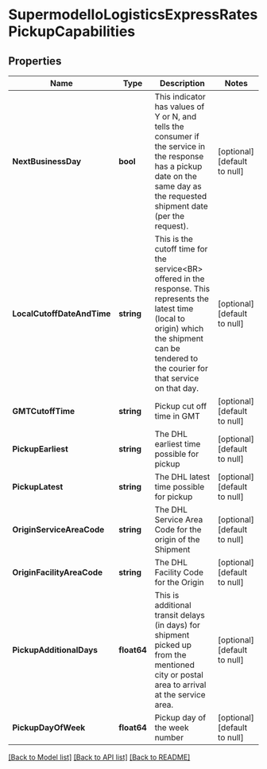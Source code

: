 # SupermodelIoLogisticsExpressRatesPickupCapabilities

## Properties
Name | Type | Description | Notes
------------ | ------------- | ------------- | -------------
**NextBusinessDay** | **bool** | This indicator has values of Y or N, and tells the consumer if the service in the response has a pickup date on the same day as the requested shipment date (per the request). | [optional] [default to null]
**LocalCutoffDateAndTime** | **string** | This is the cutoff time for the service&lt;BR&gt;                offered in the response. This represents the latest time (local to origin) which the shipment can be tendered to the courier for that service on that day. | [optional] [default to null]
**GMTCutoffTime** | **string** | Pickup cut off time in GMT | [optional] [default to null]
**PickupEarliest** | **string** | The DHL earliest time possible for pickup | [optional] [default to null]
**PickupLatest** | **string** | The DHL latest time possible for pickup | [optional] [default to null]
**OriginServiceAreaCode** | **string** | The DHL Service Area Code for the origin of the Shipment | [optional] [default to null]
**OriginFacilityAreaCode** | **string** | The DHL Facility Code for the Origin | [optional] [default to null]
**PickupAdditionalDays** | **float64** | This is additional transit delays (in days) for shipment picked up from the mentioned city or postal area to arrival at the service area. | [optional] [default to null]
**PickupDayOfWeek** | **float64** | Pickup day of the week number | [optional] [default to null]

[[Back to Model list]](../README.md#documentation-for-models) [[Back to API list]](../README.md#documentation-for-api-endpoints) [[Back to README]](../README.md)

